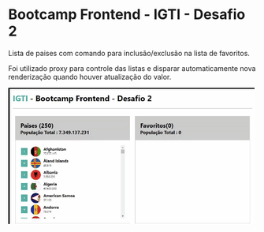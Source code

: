 # Bootcamp Frontend - IGTI - Desafio 2

Lista de paises com comando para inclusão/exclusão na lista de favoritos.

Foi utilizado proxy para controle das listas e disparar automaticamente nova renderização quando houver atualização do valor.

![](./img/preview.gif)
